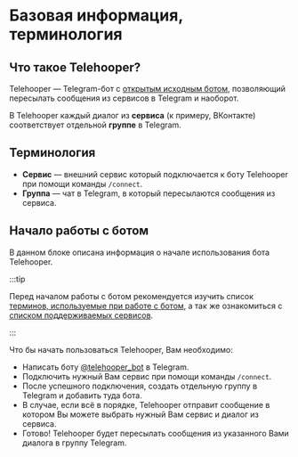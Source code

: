 # Базовая информация, терминология

## Что такое Telehooper?

Telehooper — Telegram-бот с [открытым исходным ботом](https://github.com/Zensonaton/Telehooper), позволяющий пересылать сообщения из сервисов в Telegram и наоборот.

В Telehooper каждый диалог из **сервиса** (к примеру, ВКонтакте) соответствует отдельной **группе** в Telegram.

## Терминология

- **Сервис** — внешний сервис который подключается к боту Telehooper при помощи команды `/connect`.
- **Группа** — чат в Telegram, в который пересылаются сообщения из сервиса.

## Начало работы с ботом

В данном блоке описана информация о начале использования бота Telehooper.

:::tip

Перед началом работы с ботом рекомендуется изучить список [терминов, используемые при работе с ботом](#терминология), а так же ознакомиться с [списком поддерживаемых сервисов](../usage/supported-services).

:::

Что бы начать пользоваться Telehooper, Вам необходимо:

- Написать боту [@telehooper_bot](https://t.me/telehooper_bot) в Telegram.
- Подключить нужный Вам сервис при помощи команды `/connect`.
- После успешного подключения, создать отдельную группу в Telegram и добавить туда бота.
- В случае, если всё в порядке, Telehooper отправит сообщение в котором Вы можете выбрать нужный Вам сервис и диалог из сервиса.
- Готово! Telehooper будет пересылать сообщения из указанного Вами диалога в группу Telegram.
